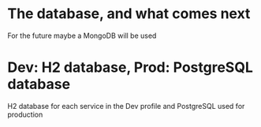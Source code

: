 # The database, and what comes next
For the future maybe a MongoDB will be used

# Dev: H2 database, Prod: PostgreSQL database

H2 database for each service in the Dev profile and PostgreSQL used for production
